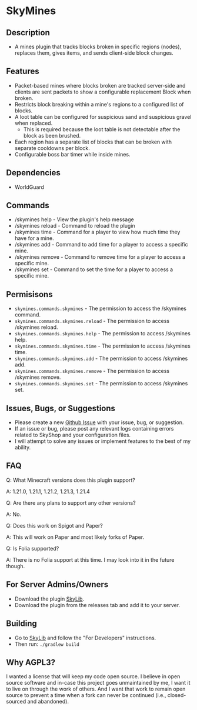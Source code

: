 # SkyMines
## Description
* A mines plugin that tracks blocks broken in specific regions (nodes), replaces them, gives items, and sends client-side block changes.

## Features
* Packet-based mines where blocks broken are tracked server-side and clients are sent packets to show a configurable replacement Block when broken.
* Restricts block breaking within a mine's regions to a configured list of blocks.
* A loot table can be configured for suspicious sand and suspicious gravel when replaced.
  * This is required because the loot table is not detectable after the block as been brushed.
* Each region has a separate list of blocks that can be broken with separate cooldowns per block.
* Configurable boss bar timer while inside mines.

## Dependencies
* WorldGuard

## Commands
- /skymines help - View the plugin's help message
- /skymines reload - Command to reload the plugin
- /skymines time <mine id> - Command for a player to view how much time they have for a mine.
- /skymines add <player name> <mine id> <time in seconds> - Command to add time for a player to access a specific mine.
- /skymines remove <player name> <mine id> <time in seconds> - Command to remove time for a player to access a specific mine.
- /skymines set <player name> <mine id> <time in seconds> - Command to set the time for a player to access a specific mine.

## Permisisons
- `skymines.commands.skymines` - The permission to access the /skymines command.
- `skymines.commands.skymines.reload` - The permission to access /skymines reload.
- `skymines.commands.skymines.help` - The permission to access /skymines help.
- `skymines.commands.skymines.time` - The permission to access /skymines time.
- `skymines.commands.skymines.add` - The permission to access /skymines add.
- `skymines.commands.skymines.remove` - The permission to access /skymines remove.
- `skymines.commands.skymines.set` - The permission to access /skymines set.

## Issues, Bugs, or Suggestions
* Please create a new [Github Issue](https://github.com/lukesky19/SkyMines/issues) with your issue, bug, or suggestion.
* If an issue or bug, please post any relevant logs containing errors related to SkyShop and your configuration files.
* I will attempt to solve any issues or implement features to the best of my ability.

## FAQ
Q: What Minecraft versions does this plugin support?

A: 1.21.0, 1.21.1, 1.21.2, 1.21.3, 1.21.4

Q: Are there any plans to support any other versions?

A: No.

Q: Does this work on Spigot and Paper?

A: This will work on Paper and most likely forks of Paper.

Q: Is Folia supported?

A: There is no Folia support at this time. I may look into it in the future though.

## For Server Admins/Owners
* Download the plugin [SkyLib](https://github.com/lukesky19/SkyLib/releases).
* Download the plugin from the releases tab and add it to your server.

## Building
* Go to [SkyLib](https://github.com/lukesky19/SkyLib) and follow the "For Developers" instructions.
* Then run:
  ```./gradlew build```

## Why AGPL3?
I wanted a license that will keep my code open source. I believe in open source software and in-case this project goes unmaintained by me, I want it to live on through the work of others. And I want that work to remain open source to prevent a time when a fork can never be continued (i.e., closed-sourced and abandoned).
